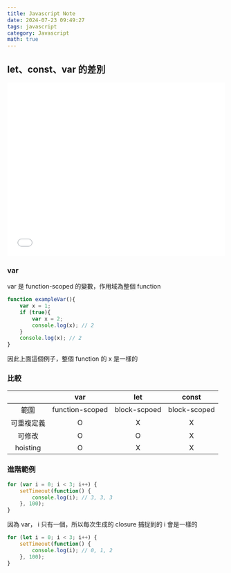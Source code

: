 ```yaml
---
title: Javascript Note
date: 2024-07-23 09:49:27
tags: javascript
category: Javascript
math: true
---
```


## let、const、var 的差別

<iframe width = "100%" height = "400" src="//www.youtube.com/embed/Pychc22EG4Q" frameborder="0" allowfullscreen></iframe>

### var
var 是 function-scoped 的變數，作用域為整個 function

```js
function exampleVar(){
    var x = 1;
    if (true){
        var x = 2;
        console.log(x); // 2
    }
    console.log(x); // 2
}
```

因此上面這個例子，整個 function 的 x 是一樣的

### 比較

|            |       var       |     let      |    const     |
| :--------: | :-------------: | :----------: | :----------: |
|    範圍    | function-scoped | block-scpoed | block-scoped |
| 可重複定義 |        O        |      X       |      X       |
|   可修改   |        O        |      O       |      X       |
|  hoisting  |        O        |      X       |      X       |

### 進階範例
```js
for (var i = 0; i < 3; i++) {
    setTimeout(function() {
        console.log(i); // 3, 3, 3
    }, 100);
}
```

因為 var， i 只有一個，所以每次生成的 closure 捕捉到的 i 會是一樣的

```js
for (let i = 0; i < 3; i++) {
    setTimeout(function() {
        console.log(i); // 0, 1, 2
    }, 100);
}
```

